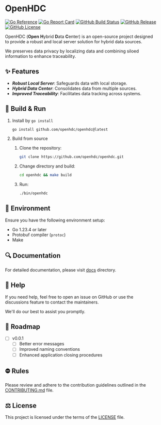 # OpenHDC

[![Go Reference](https://pkg.go.dev/badge/github.com/openhdc/openhdc.svg)](https://pkg.go.dev/github.com/openhdc/openhdc)
[![Go Report Card](https://goreportcard.com/badge/github.com/openhdc/openhdc?style=flat-square)](https://goreportcard.com/report/github.com/openhdc/openhdc)
[![GitHub Build Status](https://github.com/openhdc/openhdc/actions/workflows/go.yml/badge.svg?style=flat-square)](https://github.com/openhdc/openhdc/actions/workflows/go.yml)
[![GitHub Release](https://img.shields.io/github/v/release/openhdc/openhdc?style=flat-square)](https://github.com/openhdc/openhdc/releases)
[![GitHub License](https://img.shields.io/github/license/openhdc/openhdc)](https://opensource.org/license/mpl-2-0)

OpenHDC (**Open** **H**ybrid **D**ata **C**enter) is an open-source project designed to provide a robust and local server solution for hybrid data sources.

We preserves data privacy by localizing data and combining siloed information to enhance traceability.

## ✨ Features

- ***Robust Local Server***: Safeguards data with local storage.
- ***Hybrid Data Center***: Consolidates data from multiple sources.
- ***Improved Traceability***: Facilitates data tracking across systems.

## 🍺 Build & Run

1. Install by `go install`

    ```sh
    go install github.com/openhdc/openhdc@latest
    ```

2. Build from source
    1. Clone the repository:

        ```sh
        git clone https://github.com/openhdc/openhdc.git
        ```

    2. Change directory and build:

        ```sh
        cd openhdc && make build
        ```

    3. Run:

        ```sh
        ./bin/openhdc
        ```

## 🔨 Environment

Ensure you have the following environment setup:

- Go 1.23.4 or later
- Protobuf compiler (`protoc`)
- Make

## 🔍 Documentation

For detailed documentation, please visit [docs](/docs) directory.

## 🦮 Help

If you need help, feel free to open an issue on GitHub or use the discussions feature to contact the maintainers.

We'll do our best to assist you promptly.

## 📢 Roadmap

- [ ] v0.0.1
  - [ ] Better error messages
  - [ ] Improved naming conventions
  - [ ] Enhanced application closing procedures

## ⛔ Rules

Please review and adhere to the contribution guidelines outlined in the [CONTRIBUTING.md](CONTRIBUTING.md) file.

## ⚖️ License

This project is licensed under the terms of the [LICENSE](LICENSE) file.
